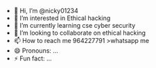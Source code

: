 - 👋 Hi, I’m @nicky01234
- 👀 I’m interested in Ethical hacking
- 🌱 I’m currently learning cse cyber security
- 💞️ I’m looking to collaborate on ethical hacking
- 📫 How to reach me 964227791 >whatsapp me
- 😄 Pronouns: ...
- ⚡ Fun fact: ...

<!---
nicky01234/nicky01234 is a ✨ special ✨ repository because its `README.md` (this file) appears on your GitHub profile.
You can click the Preview link to take a look at your changes.
--->
